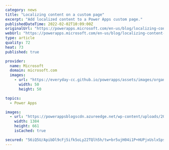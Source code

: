 ```yaml
---
category: news
title: "Localizing content on a custom page"
excerpt: "Add localized content to a Power Apps custom page."
publishedDateTime: 2022-02-02T10:09:00Z
originalUrl: "https://powerapps.microsoft.com/en-us/blog/localizing-content-on-a-custom-page/"
webUrl: "https://powerapps.microsoft.com/en-us/blog/localizing-content-on-a-custom-page/"
type: article
quality: 72
heat: 73
published: true

provider:
  name: Microsoft
  domain: microsoft.com
  images:
    - url: "https://everyday-cc.github.io/powerapps/assets/images/organizations/microsoft.com-50x50.jpg"
      width: 50
      height: 50

topics:
  - Power Apps

images:
  - url: "https://powerappsblogscdn.azureedge.net/wp-content/uploads/2022/02/LocResXToSol.gif"
    width: 1384
    height: 661
    isCached: true

secured: "56iQ5U/ApibDl9cFj5ifk5oLy22TQlh5h/tw+br5ujH04i1P+HUPjxUslxSpsJDJbQDSui4q+NJP56Z8ZLLXYKH52e5HmnFVP8YPGNl51T+0CbPTD/GNcq8KWOL7GlxLRcjGHMfbLSQF7H8L7Yw+j/w0O58lFuL4xl9PxRluf6V0kz1t3z6BkOaa6Zcly7uoHvjvnNud0sgYvcY3Yt9/LNZsqL3aF4/Vz+w7i4+whbBu/o3fZaZlCpvfFbQJJ5Y9Z+K9oX/sDGG4CMI3F9Ma93c31TF0hYPQvCYz9XPaJy55lEbQKR0uubbKaUZugRvv6X1Z0f0wcqQX4oJwTWu5du1WA0ikTLre4WM9suUcoko=;BSL9DlAjkC1HBnyuSbpC+w=="
---
```


